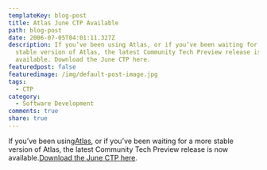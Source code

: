 ```yaml
---
templateKey: blog-post
title: Atlas June CTP Available
path: blog-post
date: 2006-07-05T04:01:11.327Z
description: If you’ve been using Atlas, or if you’ve been waiting for a more
  stable version of Atlas, the latest Community Tech Preview release is now
  available. Download the June CTP here.
featuredpost: false
featuredimage: /img/default-post-image.jpg
tags:
  - CTP
category:
  - Software Development
comments: true
share: true
---
```


If you’ve been using[Atlas](http://atlas.asp.net/), or if you’ve been waiting for a more stable version of Atlas, the latest Community Tech Preview release is now available.[Download the June CTP here](http://www.microsoft.com/downloads/details.aspx?FamilyId=81BF1390-7894-4FF7-B591-1006BD770BC0&displaylang=en).
